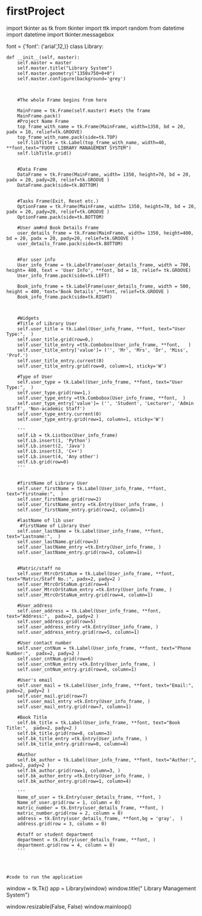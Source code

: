 # firstProject
import tkinter as tk
from tkinter import ttk
import random
from datetime import datetime 
import tkinter.messagebox

font = {'font': ('arial',12,)}
class Library:

    def __init__(self, master):
        self.master = master
        self.master.title("Library System")
        self.master.geometry("1350x750+0+0")
        self.master.configure(background='grey')
       
        
        
        #The whole Frame begins from here

        MainFrame = tk.Frame(self.master) #sets the frame
        MainFrame.pack()
        #Project Name Frame
        top_frame_with_name = tk.Frame(MainFrame, width=1350, bd = 20, padx = 10, relief=tk.GROOVE)
        top_frame_with_name.pack(side=tk.TOP)
        self.libTitle = tk.Label(top_frame_with_name, width=40, **font,text="FUOYE LIBRARY MANAGEMENT SYSTEM")
        self.libTitle.grid()

       
        #Data Frame
        DataFrame = tk.Frame(MainFrame, width= 1350, height=70, bd = 20, padx = 20, pady=20, relief=tk.GROOVE )
        DataFrame.pack(side=tk.BOTTOM)


        #Tasks Frame(Exit, Reset etc.)
        OptionFrame = tk.Frame(MainFrame, width= 1350, height=70, bd = 20, padx = 20, pady=20, relief=tk.GROOVE )
        OptionFrame.pack(side=tk.BOTTOM)

        #User am#nd Book Details Frame
        user_details_frame = tk.Frame(MainFrame, width= 1350, height=400, bd = 20, padx = 20, pady=20, relief=tk.GROOVE )
        user_details_frame.pack(side=tk.BOTTOM)


        #For user info
        User_info_frame = tk.LabelFrame(user_details_frame, width = 700, height= 400, text = 'User Info', **font, bd = 10, relief= tk.GROOVE)
        User_info_frame.pack(side=tk.LEFT)

        Book_info_frame = tk.LabelFrame(user_details_frame, width = 500, height = 400, text='Book Details',**font, relief=tk.GROOVE )
        Book_info_frame.pack(side=tk.RIGHT)



        #Widgets
        #Title of Library User
        self.user_title = tk.Label(User_info_frame, **font, text="User Type:",  )
        self.user_title.grid(row=0,)
        self.user_title_entry =ttk.Combobox(User_info_frame, **font,   )
        self.user_title_entry['value']= ('', 'Mr', 'Mrs', 'Dr', 'Miss', 'Prof.')
        self.user_title_entry.current(0)
        self.user_title_entry.grid(row=0, column=1, sticky='W')

        #Type of User
        self.user_type = tk.Label(User_info_frame, **font, text="User Type:",  )
        self.user_type.grid(row=1,)
        self.user_type_entry =ttk.Combobox(User_info_frame, **font,  )
        self.user_type_entry['value']= ('', 'Student', 'Lecturer', 'Admin Staff', 'Non-academic Staff')
        self.user_type_entry.current(0)
        self.user_type_entry.grid(row=1, column=1, sticky='W')
        
        '''
        self.Lb = tk.Listbox(User_info_frame) 
        self.Lb.insert(1, 'Python') 
        self.Lb.insert(2, 'Java') 
        self.Lb.insert(3, 'C++') 
        self.Lb.insert(4, 'Any other') 
        self.Lb.grid(row=0) 
        '''
        

        #firstName of Library User
        self.user_firstName = tk.Label(User_info_frame, **font, text="Firstname:",  )
        self.user_firstName.grid(row=2)
        self.user_firstName_entry =tk.Entry(User_info_frame, )
        self.user_firstName_entry.grid(row=2, column=1) 

        #lastName of lib user
         #firstName of Library User
        self.user_lastName = tk.Label(User_info_frame, **font, text="Lastname:",  )
        self.user_lastName.grid(row=3)
        self.user_lastName_entry =tk.Entry(User_info_frame, )
        self.user_lastName_entry.grid(row=3, column=1) 


        #Matric/staff no
        self.user_MtrcOrStaNum = tk.Label(User_info_frame, **font, text="Matric/Staff No.:", padx=2, pady=2 )
        self.user_MtrcOrStaNum.grid(row=4)
        self.user_MtrcOrStaNum_entry =tk.Entry(User_info_frame, )
        self.user_MtrcOrStaNum_entry.grid(row=4, column=1) 

        #User_address
        self.user_address = tk.Label(User_info_frame, **font, text="Address:",  padx=2, pady=2 )
        self.user_address.grid(row=5)
        self.user_address_entry =tk.Entry(User_info_frame, )
        self.user_address_entry.grid(row=5, column=1) 

        #User contact number
        self.user_cntNum = tk.Label(User_info_frame, **font, text="Phone Number:",  padx=2, pady=2 )
        self.user_cntNum.grid(row=6)
        self.user_cntNum_entry =tk.Entry(User_info_frame, )
        self.user_cntNum_entry.grid(row=6, column=1) 

        #User's email
        self.user_mail = tk.Label(User_info_frame, **font, text="Email:",  padx=2, pady=2 )
        self.user_mail.grid(row=7)
        self.user_mail_entry =tk.Entry(User_info_frame, )
        self.user_mail_entry.grid(row=7, column=1) 

        #Book Title
        self.bk_title = tk.Label(User_info_frame, **font, text="Book Title:",  padx=2, pady=2 )
        self.bk_title.grid(row=0, column=3)
        self.bk_title_entry =tk.Entry(User_info_frame, )
        self.bk_title_entry.grid(row=0, column=4) 

        #Author
        self.bk_author = tk.Label(User_info_frame, **font, text="Author:",  padx=2, pady=2 )
        self.bk_author.grid(row=1, column=3, )
        self.bk_author_entry =tk.Entry(User_info_frame, )
        self.bk_author_entry.grid(row=1, column=4) 

        '''
        Name_of_user = tk.Entry(user_details_frame, **font, )
        Name_of_user.grid(row = 1, column = 0)
        matric_number = tk.Entry(user_details_frame, **font, )
        matric_number.grid(row = 2, column = 0)
        address = tk.Entry(user_details_frame, **font,bg = 'gray',  )
        address.grid(row = 3, column = 0)

        #staff or student department
        department = tk.Entry(user_details_frame, **font, )
        department.grid(row = 4, column = 0)
        '''


    

    #code to run the application
window = tk.Tk() 
app = Library(window)
window.title(" Library Management System")

window.resizable(False, False)
window.mainloop()
